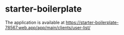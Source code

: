 # starter-boilerplate

The application is available at <https://starter-boilerplate-78567.web.app/app/main/clients/user-list/>
